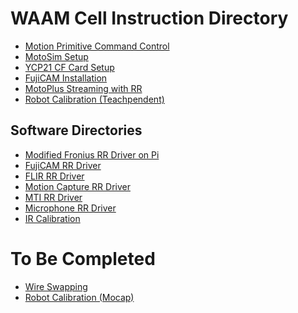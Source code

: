 # WAAM Cell Instruction Directory

* [Motion Primitive Command Control](https://github.com/rpiRobotics/dx200_motion_progam_exec)
* [MotoSim Setup](https://github.com/hehonglu123/WAAM_Cell_Instructions/blob/main/Motosim.md)
* [YCP21 CF Card Setup](https://github.com/hehonglu123/WAAM_Cell_Instructions/blob/main/YCP21_CF_setup.md)
* [FujiCAM Installation](https://github.com/hehonglu123/WAAM_Cell_Instructions/blob/main/FujiCAM_Installation.md) 
* [MotoPlus Streaming with RR]() 
* [Robot Calibration (Teachpendent)](https://github.com/hehonglu123/WAAM_Cell_Instructions/blob/main/Robot_Calibration.md)

## Software Directories
* [Modified Fronius RR Driver on Pi](https://github.com/hehonglu123/fronius_robotraconteur_driver)
* [FujiCAM RR Driver](https://github.com/jmarcotte227/fc_RR_interface)
* [FLIR RR Driver](https://github.com/robotraconteur-contrib/flir_thermal_camera_robotraconteur_driver)
* [Motion Capture RR Driver](https://github.com/robotraconteur-contrib/optitrack_mocap_robotraconteur_driver)
* [MTI RR Driver](https://github.com/robotraconteur-contrib/MTI_RR_Interface)
* [Microphone RR Driver](https://github.com/robotraconteur-contrib/robotraconteur_microphone_driver)
* [IR Calibration](https://github.com/hehonglu123/IR_Camera_Calibration)

# To Be Completed

* [Wire Swapping]()
* [Robot Calibration (Mocap)]()